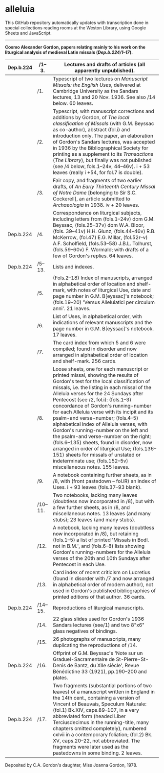 # alleluia

This GitHub repository automatically updates with transcription done in special collections reading rooms at the Weston Library, using Google Sheets and JavaScript.

---

**Cosmo Alexander Gordon, papers relating mainly to his work on the liturgical analysis of medieval Latin missals (*Dep.b.224/1–17*).**

| Dep.b.224 | /1–3.   | Lectures and drafts of articles (all apparently unpublished). |
| --------- | ------- | ------------------------------------------------------------ |
|           | /1.     | Typescript of two lectures on *Manuscript Missals: the English Uses*, delivered at Cambridge University as the Sandars lectures, 13 and 20 Nov. 1936. See also /14 below. 60 leaves. |
|           | /2.     | Typescript, with manuscript corrections and additions by Gordon, of *The local classification of Missals* (with G.M. Beyssac as co-author), abstract (fol.i) and introduction only. The paper, an elaboration of Gordon's Sandars lectures, was accepted in 1936 by the Bibliographical Society for printing as a supplement to its *Transactions* (*The Library*), but finally was not published (see /4 below, fols.1–24v, 44–46v). i + 53 leaves (really i +54, for fol.7 is double). |
|           | /3.     | Fair copy, and fragments of two earlier drafts, of *An Early Thirteenth Century Missal of Notre Dame* [belonging to Sir S.C. Cockerell], an article submitted to *Archaeologia* in 1938. iv + 20 leaves. |
| Dep.b.224 | /4.     | Correspondence on liturgical subjects, including letters from (fols.1–24v) dom G.M. Beyssac, (fols.25–37v) dom W.A. Bloor, (fols. 39–41v) H.H. Glunz, (fols.44–46v) R.B. McKerrow, (fol.47) E.G. Millar, (fol.52r–v) A.F. Scholfield, (fols.53–58) J.B.L. Tolhurst, (fols.59–60v) F. Wormald; with drafts of a few of Gordon's replies. 64 leaves. |
| Dep.b.224 | /5–13.  | Lists and indexes.                                           |
|           | /5.     | (Fols.2–18) Index of manuscripts, arranged in alphabetical order of location and shelf-mark, with notes of liturgical Use, date and page number in G.M. B[eyssac]'s notebook; (fols.19–20) 'Versus Alleluiatici per circulum anni'. 21 leaves. |
|           | /6.     | List of Uses, in alphabetical order, with indications of relevant manuscripts and the page number in G.M. B[eyssac]'s notebook. 17 leaves. |
|           | /7.     | The card index from which 5 and 6 were compiled; found in disorder and now arranged in alphabetical order of location and shelf-mark. 256 cards. |
|           | /8.     | Loose sheets, one for each manuscript or printed missal, showing the results of Gordon's test for the local classification of missals, i.e. the listing in each missal of the Alleluia verses for the 24 Sundays after Pentecost (see /2, fol.i): (fols.1–3) concordance of Gordon's running-number for each Alleluia verse with its incipit and its psalm-and verse-number; (fols.4–5) alphabetical index of Alleluia verses, with Gordon's running-number on the left and the psalm-and verse-number on the right; (fols.6–135) sheets, found in disorder, now arranged in order of liturgical Use; (fols.136–151) sheets for missals of unstated or indeterminate use; (fols.152–5v) miscellaneous notes. 155 leaves. |
|           | /9.     | A notebook containing further sheets, as in /8, with (front pastedown – fol.iR) an index of Uses. i + 93 leaves (fols.37–93 blank). |
|           | /10–11. | Two notebooks, lacking many leaves (doubtless now incorporated in /8), but with a few further sheets, as in /8, and miscellaneous notes. 13 leaves (and many stubs); 23 leaves (and many stubs). |
|           | /12.    | A notebook, lacking many leaves (doubtless now incorporated in /8), but retaining (fols.1–5) a list of printed 'Missals in Bodl. not in B.M.', and (fols.6–8) lists showing Gordon's running-numbers for the Alleluia verses of the 20th and 10th Sundays after Pentecost in each Use. |
|           | /13.    | Card index of recent criticism on Lucretius (found in disorder with /7 and now arranged in alphabetical order of modern author), not used in Gordon's published bibliographies of printed editions of that author. 36 cards. |
| Dep.b.224 | /14–15. | Reproductions of liturgical manuscripts.                     |
|           | /14.    | 22 glass slides used for Gordon's 1936 Sandars lectures (see/1) and two 8"x6" glass negatives of bindings. |
|           | /15.    | 26 photographs of manuscripts, many duplicating the reproductions of /14. |
| Dep.b.224 | /16.    | Offprint of G.M. Beyssac's 'Note sur un Graduel-Sacramentaire de St-Pierre-St-Denis de Bantz, du XIIe siècle', Revue Bénédictine 33 (1921), pp.190–200 and plates. |
| Dep.b.224 | /17.    | Two fragments (substantial portions of two leaves) of a manuscript written in England in the 14th cent., containing a version of Vincent of Beauvais, Speculum Naturale: (fol.1) Bk.XIV, caps.89–107, in a very abbreviated form (headed Liber Terciusdecimus in the running-title, many chapters omitted completely), numbered cxlvii in a contemporary foliation; (fol.2) Bk. XV, caps.20–22, not abbreviated. The fragments were later used as the pastedowns in some binding. 2 leaves. |

Deposited by C.A. Gordon's daughter, Miss Joanna Gordon, 1978.
